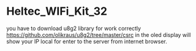 # Heltec_WIFi_Kit_32
you have to download u8g2 library for work correctly https://github.com/olikraus/u8g2/tree/master/csrc
in the oled display will show your IP local for enter to the server from internet browser.
